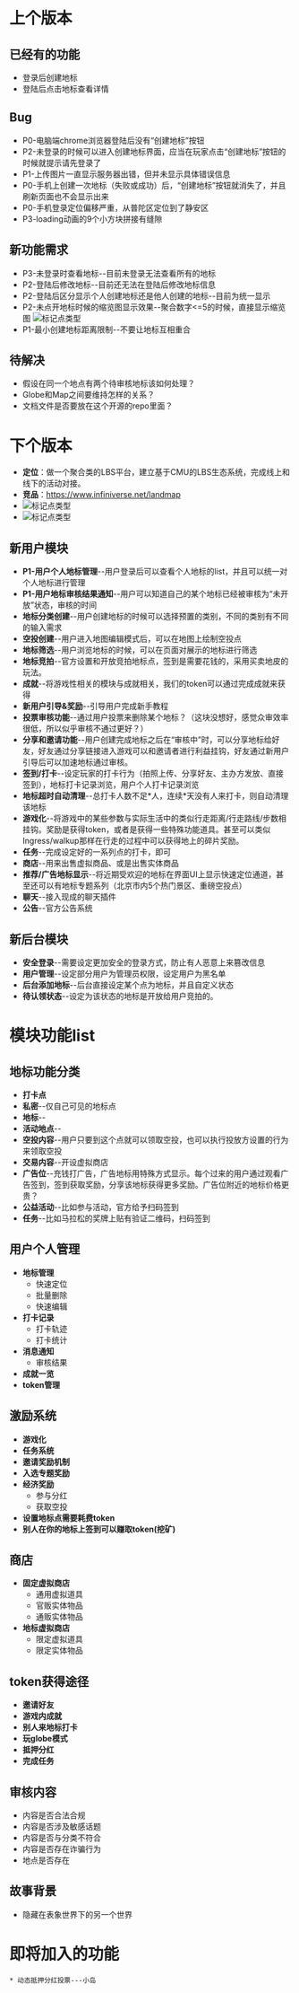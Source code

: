 
# 上个版本
## 已经有的功能
* 登录后创建地标
* 登陆后点击地标查看详情
## Bug
* P0-电脑端chrome浏览器登陆后没有“创建地标”按钮
* P2-未登录的时候可以进入创建地标界面，应当在玩家点击“创建地标”按钮的时候就提示请先登录了
* P1-上传图片一直显示服务器出错，但并未显示具体错误信息
* P0-手机上创建一次地标（失败或成功）后，“创建地标”按钮就消失了，并且刷新页面也不会显示出来
* P0-手机登录定位偏移严重，从普陀区定位到了静安区
* P3-loading动画的9个小方块拼接有缝隙

## 新功能需求
* P3-未登录时查看地标--目前未登录无法查看所有的地标
* P2-登陆后修改地标--目前还无法在登陆后修改地标信息
* P2-登陆后区分显示个人创建地标还是他人创建的地标--目前为统一显示
* P2-未点开地标时候的缩览图显示效果--聚合数字<=5的时候，直接显示缩览图
  ![标记点类型](../image/地标签到打卡/point.png)
* P1-最小创建地标距离限制--不要让地标互相重合

## 待解决
* 假设在同一个地点有两个待审核地标该如何处理？
* Globe和Map之间要维持怎样的关系？
* 文档文件是否要放在这个开源的repo里面？

# 下个版本
* **定位**：做一个聚合类的LBS平台，建立基于CMU的LBS生态系统，完成线上和线下的活动对接。
* **竞品**：https://www.infiniverse.net/landmap
* ![标记点类型](../image/地标签到打卡/infiniverse_01.png)
* ![标记点类型](../image/地标签到打卡/infiniverse_02.png)

## 新用户模块
* **P1-用户个人地标管理**--用户登录后可以查看个人地标的list，并且可以统一对个人地标进行管理
* **P1-用户地标审核结果通知**--用户可以知道自己的某个地标已经被审核为“未开放”状态，审核的时间
* **地标分类创建**--用户创建地标的时候可以选择预置的类别，不同的类别有不同的输入需求
* **空投创建**--用户进入地图编辑模式后，可以在地图上绘制空投点
* **地标筛选**--用户浏览地标的时候，可以在页面对展示的地标进行筛选
* **地标竞拍**--官方设置和开放竞拍地标点，签到是需要花钱的，采用买卖地皮的玩法。
* **成就**--将游戏性相关的模块与成就相关，我们的token可以通过完成成就来获得
* **新用户引导&奖励**--引导用户完成新手教程
* **投票审核功能**--通过用户投票来删除某个地标？（这块没想好，感觉众审效率很低，所以似乎审核不通过更好？）
* **分享和邀请功能**--用户创建完成地标之后在“审核中”时，可以分享地标给好友，好友通过分享链接进入游戏可以和邀请者进行利益挂钩，好友通过新用户引导后可以加速地标通过审核。
* **签到/打卡**--设定玩家的打卡行为（拍照上传、分享好友、主办方发放、直接签到），地标打卡记录浏览，用户个人打卡记录浏览
* **地标超时自动清理**--总打卡人数不足*人，连续\*天没有人来打卡，则自动清理该地标
* **游戏化**--将游戏中的某些参数与实际生活中的类似行走距离/行走路线/步数相挂钩。奖励是获得token，或者是获得一些特殊功能道具。甚至可以类似Ingress/walkup那样在行走的过程中可以获得地上的碎片奖励。
* **任务**--完成设定好的一系列点的打卡，即可
* **商店**--用来出售虚拟商品、或是出售实体商品
* **推荐/广告地标显示**--将近期受欢迎的地标在界面UI上显示快速定位通道，甚至还可以有地标专题系列（北京市内5个热门景区、重磅空投点）
* **聊天**--接入现成的聊天插件
* **公告**--官方公告系统

## 新后台模块
* **安全登录**--需要设定更加安全的登录方式，防止有人恶意上来篡改信息
* **用户管理**--设定部分用户为管理员权限，设定用户为黑名单
* **后台添加地标**--后台直接设定某个点为地标，并且自定义状态
* **待认领状态**--设定为该状态的地标是开放给用户竞拍的。

# 模块功能list

## 地标功能分类
* **打卡点**
* **私密**--仅自己可见的地标点
* **地标**--
* **活动地点**--
* **空投内容**--用户只要到这个点就可以领取空投，也可以执行投放方设置的行为来领取空投
* **交易内容**--开设虚拟商店
* **广告位**--充钱打广告，广告地标用特殊方式显示。每个过来的用户通过观看广告签到，签到获取奖励，分享该地标获得更多奖励。广告位附近的地标价格更贵？
* **公益活动**--比如参与活动，官方给予扫码签到
* **任务**--比如马拉松的奖牌上贴有验证二维码，扫码签到


## 用户个人管理
* **地标管理**
    * 快速定位
    * 批量删除
    * 快速编辑
* **打卡记录**
    * 打卡轨迹
    * 打卡统计
* **消息通知**
    * 审核结果
* **成就一览**
* **token管理**

## 激励系统
* **游戏化**
* **任务系统**
* **邀请奖励机制**
* **入选专题奖励**
* **经济奖励**
    * 参与分红
    * 获取空投
* **设置地标点需要耗费token**
* **别人在你的地标上签到可以赚取token(挖矿)**

## 商店
* **固定虚拟商店**
    * 通用虚拟道具
    * 官贩实体物品
    * 通贩实体物品
* **地标虚拟商店**
    * 限定虚拟道具
    * 限定实体物品

## token获得途径
* **邀请好友**
* **游戏内成就**
* **别人来地标打卡**
* **玩globe模式**
* **抵押分红**
* **完成任务**



## 审核内容
* 内容是否合法合规
* 内容是否涉及敏感话题
* 内容是否与分类不符合
* 内容是否存在诈骗行为
* 地点是否存在

## 故事背景
* 隐藏在表象世界下的另一个世界
# 即将加入的功能
    * 动态抵押分红投票---小岛
